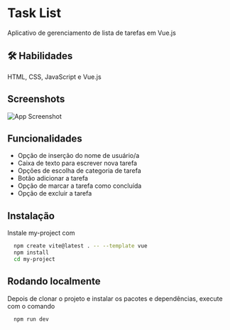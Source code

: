 # Task List

Aplicativo de gerenciamento de lista de tarefas em Vue.js

## 🛠 Habilidades
HTML, CSS, JavaScript e Vue.js

## Screenshots

![App Screenshot](https://via.placeholder.com/468x300?text=App+Screenshot+Here)

## Funcionalidades

- Opção de inserção do nome de usuário/a
- Caixa de texto para escrever nova tarefa
- Opções de escolha de categoria de tarefa
- Botão adicionar a tarefa
- Opção de marcar a tarefa como concluída
- Opção de excluir a tarefa

## Instalação

Instale my-project com 

```bash
  npm create vite@latest . -- --template vue
  npm install
  cd my-project
```

## Rodando localmente

Depois de clonar o projeto e instalar os pacotes e dependências, execute com o comando

```bash
  npm run dev
```